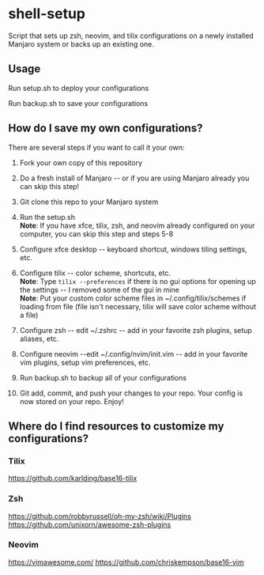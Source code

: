 # shell-setup
Script that sets up zsh, neovim, and tilix configurations on a newly installed Manjaro system or backs up an existing one.

## Usage
Run setup.sh to deploy your configurations

Run backup.sh to save your configurations

## How do I save my own configurations?
There are several steps if you want to call it your own:

1. Fork your own copy of this repository

2. Do a fresh install of Manjaro -- or if you are using Manjaro already you can skip this step!

3. Git clone this repo to your Manjaro system

4. Run the setup.sh <br>
**Note**: If you have xfce, tilix, zsh, and neovim already configured on your computer, you can skip this step and steps 5-8 <br>

5. Configure xfce desktop -- keyboard shortcut, windows tiling settings, etc.

6. Configure tilix -- color scheme, shortcuts, etc. <br>
**Note**: Type `tilix --preferences` if there is no gui options for opening up the settings -- I removed some of the gui in mine <br>
**Note**: Put your custom color scheme files in ~/.config/tilix/schemes if loading from file (file isn't necessary, tilix will save color scheme without a file)

7. Configure zsh -- edit ~/.zshrc -- add in your favorite zsh plugins, setup aliases, etc.

8. Configure neovim --edit ~/.config/nvim/init.vim -- add in your favorite vim plugins, setup vim preferences, etc.

9. Run backup.sh to backup all of your configurations

10. Git add, commit, and push your changes to your repo. Your config is now stored on your repo. Enjoy!

## Where do I find resources to customize my configurations?

### Tilix
https://github.com/karlding/base16-tilix

### Zsh
https://github.com/robbyrussell/oh-my-zsh/wiki/Plugins
https://github.com/unixorn/awesome-zsh-plugins

### Neovim
https://vimawesome.com/
https://github.com/chriskempson/base16-vim
